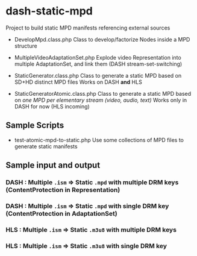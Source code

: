 # dash-static-mpd
Project to build static MPD manifests referencing external sources

* DevelopMpd.class.php
Class to develop/factorize Nodes inside a MPD structure

* MultipleVideoAdaptationSet.php
Explode video Representation into multiple AdaptationSet, and link them (DASH stream-set-switching)

* StaticGenerator.class.php
Class to generate a static MPD based on SD+HD distinct MPD files
Works on DASH __and__ HLS

* StaticGeneratorAtomic.class.php
Class to generate a static MPD based on _one MPD per elementary stream (video, audio, text)_
Works only in DASH for now (HLS incoming)

## Sample Scripts
* test-atomic-mpd-to-static.php
Use some collections of MPD files to generate static manifests

## Sample input and output

### DASH : Multiple `.ism` => Static `.mpd` with multiple DRM keys (ContentProtection in Representation)


### DASH : Multiple `.ism` => Static `.mpd` with single DRM key (ContentProtection in AdaptationSet)


### HLS : Multiple `.ism` => Static `.m3u8` with multiple DRM keys


### HLS : Multiple `.ism` => Static `.m3u8` with single DRM key
